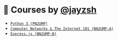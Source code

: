 # 📝 Courses by [@jayzsh](https://github.com/jayzsh)
- [`Python 3 (PN2UMP)`](./python3-2023)
- [`Computer Networks & The Internet 101 (BN2UMP-A)`](./backend-2023)
- [`Express.js (BN2UMP-B)`](./expressjs-2023)
